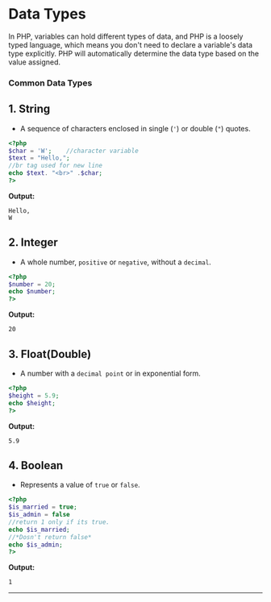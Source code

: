 # Data Types

In PHP, variables can hold different types of data, and PHP is a loosely typed language, which means you don't need to declare a variable's data type explicitly. PHP will automatically determine the data type based on the value assigned.

### Common Data Types


## 1. String
   - A sequence of characters enclosed in single (`'`) or double (`"`) quotes.
  
  ```php
  <?php
  $char = 'W';    //character variable
  $text = "Hello,";
  //br tag used for new line
  echo $text. "<br>" .$char;
  ?>
  ```


**Output:**
```
Hello,
W
```

## 2. Integer
   - A whole number, `positive` or `negative`, without a `decimal`.
  
  ```php
  <?php
  $number = 20;
  echo $number;
  ?>
  ```
  **Output:**
```
20
```

## 3. Float(Double)
   - A number with a `decimal point` or in exponential form.
  
  ```php
  <?php
  $height = 5.9;
  echo $height;
  ?>
  ```
  **Output:**
```
5.9
```

## 4. Boolean
   - Represents a value of `true` or `false`.
  
  ```php
  <?php
  $is_married = true;
  $is_admin = false
  //return 1 only if its true.
  echo $is_married;
  //*Dosn't return false*
  echo $is_admin;
  ?>
  ```

  **Output:**
```
1
```
---


